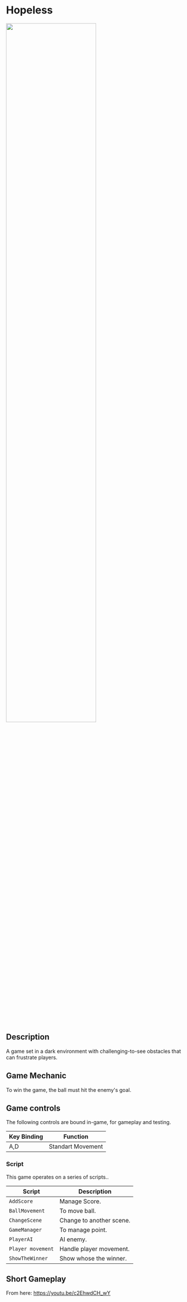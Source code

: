 # Hopeless

<img src="https://github.com/ChristopherAngrico/Hopeless-Game/blob/main/Assets/Hopless.GIF?raw=true" height="70%" width="70%">

## Description
A game set in a dark environment with challenging-to-see obstacles that can frustrate players.

## Game Mechanic
To win the game, the ball must hit the enemy's goal.  

## Game controls

The following controls are bound in-game, for gameplay and testing.

| Key Binding       | Function          |
| ----------------- | ----------------- |
| A,D           | Standart Movement |

### Script

This game operates on a series of scripts..

| Script       | Description                                                  |
| ------------------- | ------------------------------------------------------------ |
| `AddScore` | Manage Score. |
| `BallMovement`  | To move ball. |
| `ChangeScene`  | Change to another scene. |
| `GameManager`  | To manage point.  |
| `PlayerAI`  | AI enemy.  |
| `Player movement`  | Handle player movement.  |
| `ShowTheWinner`  | Show whose the winner. |

## Short Gameplay
From here:
https://youtu.be/c2EhwdCH_wY
